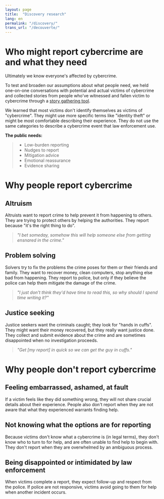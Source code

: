 ```yaml
---
layout: page
title:  "Discovery research"
lang: en
permalink: "/discovery/"
trans_url: "/decouverte/"
---
```


# Who might report cybercrime are and what they need

Ultimately we know everyone's affected by cybercrime. 

To test and broaden our assumptions about what people need, we held one-on-one conversations with potential and actual victims of cybercrime and collected stories from people who've witnessed and fallen victim to cybercrime through a [story gathering tool](https://tell-us.cds-snc.ca). 

We learned that most victims don't identify themselves as victims of "cybercrime". They might use more specific terms like "identity theft" or might be most comfortable describing their experience. They do not use the same categories to describe a cybercrime event that law enforcement use. 

**The public needs:** 
> * Low-burden reporting
> * Nudges to report
> * Mitigation advice
> * Emotional reassurance
> * Evidence sharing

# Why people report cybercrime

## Altruism

Altruists want to report crime to help prevent it from happening to others. They are trying to protect others by helping the authorities. They report because "it's the right thing to do". 

> *"I bet someday, somehow this will help someone else from getting ensnared in the crime."*

## Problem solving

Solvers try to fix the problems the crime poses for them or their friends and family. They want to recover money, clean computers, stop anything else bad from happening. They report to police, but only if they believe the police can help them mitigate the damage of the crime.

> *"I just don't think they'd have time to read this, so why should I spend time writing it?"*

## Justice seeking

Justice seekers want the criminals caught; they look for "hands in cuffs". They might want their money recovered, but they really want justice done. They collect and submit evidence about the crime and are sometimes disappointed when no investigation proceeds.

> *"Get [my report] in quick so we can get the guy in cuffs."*

# Why people don't report cybercrime

## Feeling embarrassed, ashamed, at fault

If a victim feels like they did something wrong, they will not share crucial details about their experience. People also don't report when they are not aware that what they experienced warrants finding help.

## Not knowing what the options are for reporting

Because victims don't know what a cybercrime is (in legal terms), they don't know who to turn to for help, and are often unable to find help to begin with. They don't report when they are overwhelmed by an ambiguous process. 

## Being disappointed or intimidated by law enforcement
When victims complete a report, they expect follow-up and respect from the police. If police are not responsive, victims avoid going to them for help when another incident occurs.

